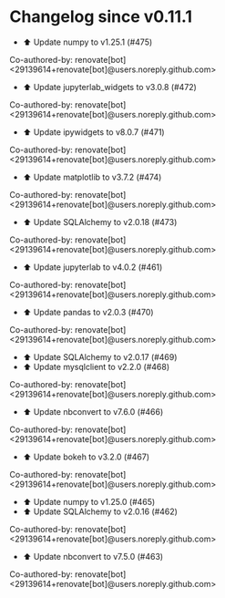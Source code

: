 # Changelog since v0.11.1
- ⬆️ Update numpy to v1.25.1 (#475)

Co-authored-by: renovate[bot] <29139614+renovate[bot]@users.noreply.github.com> 
- ⬆️ Update jupyterlab_widgets to v3.0.8 (#472)

Co-authored-by: renovate[bot] <29139614+renovate[bot]@users.noreply.github.com> 
- ⬆️ Update ipywidgets to v8.0.7 (#471)

Co-authored-by: renovate[bot] <29139614+renovate[bot]@users.noreply.github.com> 
- ⬆️ Update matplotlib to v3.7.2 (#474)

Co-authored-by: renovate[bot] <29139614+renovate[bot]@users.noreply.github.com> 
- ⬆️ Update SQLAlchemy to v2.0.18 (#473)

Co-authored-by: renovate[bot] <29139614+renovate[bot]@users.noreply.github.com> 
- ⬆️ Update jupyterlab to v4.0.2 (#461)

Co-authored-by: renovate[bot] <29139614+renovate[bot]@users.noreply.github.com> 
- ⬆️ Update pandas to v2.0.3 (#470)

Co-authored-by: renovate[bot] <29139614+renovate[bot]@users.noreply.github.com> 
- ⬆️ Update SQLAlchemy to v2.0.17 (#469) 
- ⬆️ Update mysqlclient to v2.2.0 (#468)

Co-authored-by: renovate[bot] <29139614+renovate[bot]@users.noreply.github.com> 
- ⬆️ Update nbconvert to v7.6.0 (#466)

Co-authored-by: renovate[bot] <29139614+renovate[bot]@users.noreply.github.com> 
- ⬆️ Update bokeh to v3.2.0 (#467)

Co-authored-by: renovate[bot] <29139614+renovate[bot]@users.noreply.github.com> 
- ⬆️ Update numpy to v1.25.0 (#465) 
- ⬆️ Update SQLAlchemy to v2.0.16 (#462)

Co-authored-by: renovate[bot] <29139614+renovate[bot]@users.noreply.github.com> 
- ⬆️ Update nbconvert to v7.5.0 (#463)

Co-authored-by: renovate[bot] <29139614+renovate[bot]@users.noreply.github.com> 
